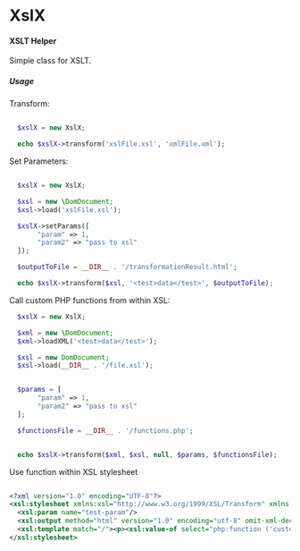 # XslX

####  XSLT Helper ####

Simple class for XSLT.

##### Usage

Transform:
``` php

  $xslX = new XslX;

  echo $xslX->transform('xslFile.xsl', 'xmlFile.xml');
```

Set Parameters:
``` php

  $xslX = new XslX;

  $xsl = new \DomDocument;
  $xsl->load('xslFile.xsl');

  $xslX->setParams([
	   "param" => 1,
	   "param2" => "pass to xsl"
  ]);

  $outputToFile = __DIR__ . '/transformationResult.html';

  echo $xslX->transform($xsl, '<test>data</test>', $outputToFile);
```

Call custom PHP functions from within XSL:
``` php
  $xslX = new XslX;

  $xml = new \DomDocument;
  $xml->loadXML('<test>data</test>');

  $xsl = new DomDocument;
  $xsl->load(__DIR__ . '/file.xsl');


  $params = [
	   "param" => 1,
	   "param2" => "pass to xsl"
  ];

  $functionsFile = __DIR__ . '/functions.php';


  echo $xslX->transform($xml, $xsl, null, $params, $functionsFile);
```

Use function within XSL stylesheet
``` xml

<?xml version="1.0" encoding="UTF-8"?>
<xsl:stylesheet xmlns:xsl="http://www.w3.org/1999/XSL/Transform" xmlns:php="http://php.net/xsl" version="1.0">
  <xsl:param name="test-param"/>
  <xsl:output method="html" version="1.0" encoding="utf-8" omit-xml-declaration="yes" standalone="no" indent="no" doctype-public="html"/>
  <xsl:template match="/"><p><xsl:value-of select="php:function ('customFunction', $test-param)"/></p></xsl:template>
</xsl:stylesheet>
```

